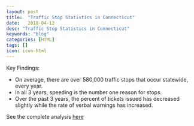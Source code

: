 ```yaml
---
layout: post
title:  "Traffic Stop Statistics in Connecticut"
date:   2018-04-12
desc: "Traffic Stop Statistics in Connecticut"
keywords: "blog"
categories: [HTML]
tags: []
icon: icon-html
---
```


Key Findings:
  * On average, there are over 580,000 traffic stops that occur statewide, every year.
  * In all 3 years, speeding is the number one reason for stops.
  * Over the past 3 years, the percent of tickets issued has decreased slightly while the rate of verbal warnings has increased.

See the complete analysis [here](http://ctdata.org/news/traffic-stop-statistics-connecticut/) 
